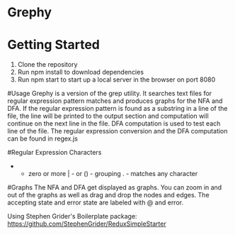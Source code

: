 # Grephy

# Getting Started
1. Clone the repository
2. Run npm install to download dependencies
3. Run npm start to start up a local server in the browser on port 8080

#Usage
Grephy is a version of the grep utility. It searches text files for regular expression pattern matches and produces graphs for the NFA and DFA. If the regular expression pattern is found as a substring in a line of the file, the line will be printed to the output section and computation will continue on the next line in the file. DFA computation is used to test each line of the file. The regular expression conversion and the DFA computation can be found in regex.js

#Regular Expression Characters
* - zero or more
| - or
() - grouping
. - matches any character

#Graphs
The NFA and DFA get displayed as graphs. You can zoom in and out of the graphs as well as drag and drop the nodes and edges. The accepting state and error state are labeled with @ and error.

Using Stephen Grider's Boilerplate package: https://github.com/StephenGrider/ReduxSimpleStarter


